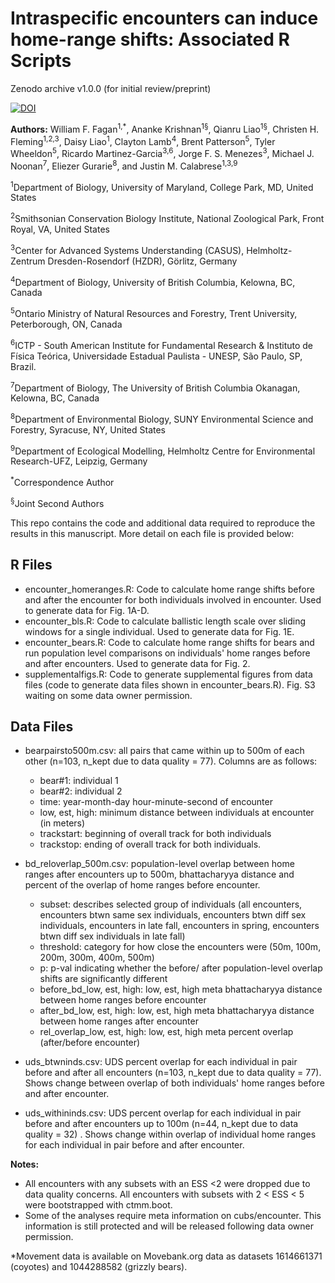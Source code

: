 # Intraspecific encounters can induce home-range shifts: Associated R Scripts

Zenodo archive v1.0.0 (for initial review/preprint)

[![DOI](https://zenodo.org/badge/586006515.svg)](https://zenodo.org/badge/latestdoi/586006515)

<b>Authors:</b> William F. Fagan<sup>1,*</sup>, Ananke Krishnan<sup>1§</sup>, Qianru Liao<sup>1§</sup>, Christen H. Fleming<sup>1,2,3</sup>, Daisy Liao<sup>1</sup>, Clayton Lamb<sup>4</sup>, Brent Patterson<sup>5</sup>, Tyler Wheeldon<sup>5</sup>, Ricardo Martinez-Garcia<sup>3,6</sup>, Jorge F. S. Menezes<sup>3</sup>, Michael J. Noonan<sup>7</sup>, Eliezer Gurarie<sup>8</sup>, and Justin M. Calabrese<sup>1,3,9</sup>

<sup>1</sup>Department of Biology, University of Maryland, College Park, MD, United States

<sup>2</sup>Smithsonian Conservation Biology Institute, National Zoological Park, Front Royal, VA, United States 

<sup>3</sup>Center for Advanced Systems Understanding (CASUS), Helmholtz-Zentrum Dresden-Rosendorf (HZDR), Görlitz, Germany

<sup>4</sup>Department of Biology, University of British Columbia, Kelowna, BC, Canada

<sup>5</sup>Ontario Ministry of Natural Resources and Forestry, Trent University, Peterborough, ON, Canada

<sup>6</sup>ICTP - South American Institute for Fundamental Research & Instituto de Física Teórica, Universidade Estadual Paulista - UNESP, São Paulo, SP, Brazil.

<sup>7</sup>Department of Biology, The University of British Columbia Okanagan, Kelowna, BC, Canada

<sup>8</sup>Department of Environmental Biology, SUNY Environmental Science and Forestry, Syracuse, NY, United States

<sup>9</sup>Department of Ecological Modelling, Helmholtz Centre for Environmental Research-UFZ, Leipzig, Germany


<sup>*</sup>Correspondence Author

<sup>§</sup>Joint Second Authors

This repo contains the code and additional data required to reproduce the results in this manuscript. More detail on each file is provided below:

## R Files
- encounter_homeranges.R: Code to calculate home range shifts before and after the encounter for both individuals involved in encounter. Used to generate data for Fig. 1A-D.
- encounter_bls.R: Code to calculate ballistic length scale over sliding windows for a single individual. Used to generate data for Fig. 1E.
- encounter_bears.R: Code to calculate home range shifts for bears and run population level comparisons on individuals' home ranges before and after encounters. Used to generate data for Fig. 2.
- supplementalfigs.R: Code to generate supplemental figures from data files (code to generate data files shown in encounter_bears.R). Fig. S3 waiting on some data owner permission.

## Data Files
- bearpairsto500m.csv: all pairs that came within up to 500m of each other (n=103, n_kept due to data quality = 77).
Columns are as follows:
  - bear#1: individual 1
  - bear#2: individual 2
  - time: year-month-day hour-minute-second of encounter
  - low, est, high: minimum distance between individuals at encounter (in meters) 
  - trackstart: beginning of overall track for both individuals
  - trackstop: ending of overall track for both individuals.

- bd_reloverlap_500m.csv: population-level overlap between home ranges after encounters up to 500m, bhattacharyya distance and percent of the overlap of home ranges before encounter. 
  - subset: describes selected group of individuals (all encounters, encounters btwn same sex individuals, encounters btwn diff sex individuals, encounters in late fall, encounters in spring, encounters btwn diff sex individuals in late fall)
  - threshold: category for how close the encounters were (50m, 100m, 200m, 300m, 400m, 500m)
  - p: p-val indicating whether the before/ after population-level overlap shifts are significantly different
  - before_bd_low, est, high: low, est, high meta bhattacharyya distance between home ranges before encounter
  - after_bd_low, est, high: low, est, high meta bhattacharyya distance between home ranges after encounter
  - rel_overlap_low, est, high: low, est, high meta percent overlap (after/before encounter)
- uds_btwninds.csv: UDS percent overlap for each individual in pair before and after all encounters (n=103, n_kept due to data quality = 77). Shows change between overlap of both individuals' home ranges before and after encounter. 
- uds_withininds.csv: UDS percent overlap for each individual in pair before and after encounters up to 100m (n=44, n_kept due to data quality = 32) . Shows change within overlap of individual home ranges for each individual in pair before and after encounter.

**Notes:** 
- All encounters with any subsets with an ESS <2 were dropped due to data quality concerns. All encounters with subsets with 2 < ESS < 5 were bootstrapped with ctmm.boot. 
- Some of the analyses require meta information on cubs/encounter. This information is still protected and will be released following data owner permission.

  
*Movement data is available on Movebank.org data as datasets 1614661371 (coyotes) and 1044288582 (grizzly bears).

      